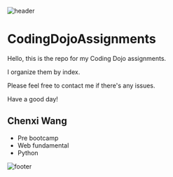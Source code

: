 <img src="https://i.pinimg.com/originals/10/25/2f/10252fb845e3720b90e5c65d94ccc454.jpg"
     alt="header"
     style="width=700px" />

# CodingDojoAssignments
Hello, this is the repo for my Coding Dojo assignments.

I organize them by index.

Please feel free to contact me if there's any issues.

Have a good day!

## Chenxi Wang 
* Pre bootcamp
* Web fundamental
* Python

<img src="https://s3.amazonaws.com/rivera64/images/twitter-header-aesthetic-twitter-header-cute-twitter-headers2cgoenjp.jpg"
     alt="footer"
     style="width=700px" />